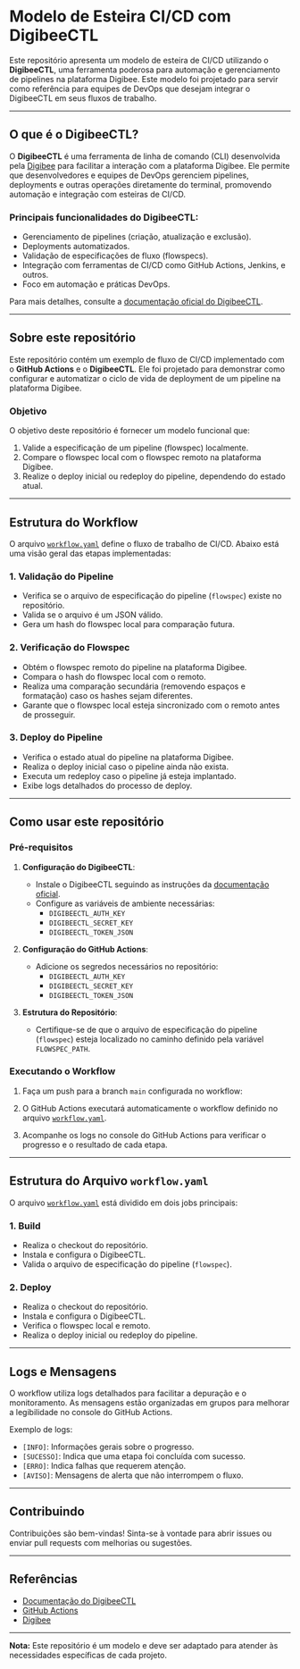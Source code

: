 # Modelo de Esteira CI/CD com DigibeeCTL

Este repositório apresenta um modelo de esteira de CI/CD utilizando o **DigibeeCTL**, uma ferramenta poderosa para automação e gerenciamento de pipelines na plataforma Digibee. Este modelo foi projetado para servir como referência para equipes de DevOps que desejam integrar o DigibeeCTL em seus fluxos de trabalho.

---

## O que é o DigibeeCTL?

O **DigibeeCTL** é uma ferramenta de linha de comando (CLI) desenvolvida pela [Digibee](https://www.digibee.com/) para facilitar a interação com a plataforma Digibee. Ele permite que desenvolvedores e equipes de DevOps gerenciem pipelines, deployments e outras operações diretamente do terminal, promovendo automação e integração com esteiras de CI/CD.

### Principais funcionalidades do DigibeeCTL:

- Gerenciamento de pipelines (criação, atualização e exclusão).
- Deployments automatizados.
- Validação de especificações de fluxo (flowspecs).
- Integração com ferramentas de CI/CD como GitHub Actions, Jenkins, e outros.
- Foco em automação e práticas DevOps.

Para mais detalhes, consulte a [documentação oficial do DigibeeCTL](https://docs.digibee.com/documentation/highlights/digibeectl/getting-started).

---

## Sobre este repositório

Este repositório contém um exemplo de fluxo de CI/CD implementado com o **GitHub Actions** e o **DigibeeCTL**. Ele foi projetado para demonstrar como configurar e automatizar o ciclo de vida de deployment de um pipeline na plataforma Digibee.

### Objetivo

O objetivo deste repositório é fornecer um modelo funcional que:

1. Valide a especificação de um pipeline (flowspec) localmente.
2. Compare o flowspec local com o flowspec remoto na plataforma Digibee.
3. Realize o deploy inicial ou redeploy do pipeline, dependendo do estado atual.

---

## Estrutura do Workflow

O arquivo [`workflow.yaml`](.github/workflows/workflow.yaml) define o fluxo de trabalho de CI/CD. Abaixo está uma visão geral das etapas implementadas:

### 1. **Validação do Pipeline**

- Verifica se o arquivo de especificação do pipeline (`flowspec`) existe no repositório.
- Valida se o arquivo é um JSON válido.
- Gera um hash do flowspec local para comparação futura.

### 2. **Verificação do Flowspec**

- Obtém o flowspec remoto do pipeline na plataforma Digibee.
- Compara o hash do flowspec local com o remoto.
- Realiza uma comparação secundária (removendo espaços e formatação) caso os hashes sejam diferentes.
- Garante que o flowspec local esteja sincronizado com o remoto antes de prosseguir.

### 3. **Deploy do Pipeline**

- Verifica o estado atual do pipeline na plataforma Digibee.
- Realiza o deploy inicial caso o pipeline ainda não exista.
- Executa um redeploy caso o pipeline já esteja implantado.
- Exibe logs detalhados do processo de deploy.

---

## Como usar este repositório

### Pré-requisitos

1. **Configuração do DigibeeCTL**:

   - Instale o DigibeeCTL seguindo as instruções da [documentação oficial](https://docs.digibee.com/documentation/highlights/digibeectl/getting-started).
   - Configure as variáveis de ambiente necessárias:
     - `DIGIBEECTL_AUTH_KEY`
     - `DIGIBEECTL_SECRET_KEY`
     - `DIGIBEECTL_TOKEN_JSON`

2. **Configuração do GitHub Actions**:

   - Adicione os segredos necessários no repositório:
     - `DIGIBEECTL_AUTH_KEY`
     - `DIGIBEECTL_SECRET_KEY`
     - `DIGIBEECTL_TOKEN_JSON`

3. **Estrutura do Repositório**:
   - Certifique-se de que o arquivo de especificação do pipeline (`flowspec`) esteja localizado no caminho definido pela variável `FLOWSPEC_PATH`.

### Executando o Workflow

1. Faça um push para a branch `main` configurada no workflow:

2. O GitHub Actions executará automaticamente o workflow definido no arquivo [`workflow.yaml`](.github/workflows/workflow.yaml).

3. Acompanhe os logs no console do GitHub Actions para verificar o progresso e o resultado de cada etapa.

---

## Estrutura do Arquivo `workflow.yaml`

O arquivo [`workflow.yaml`](.github/workflows/workflow.yaml) está dividido em dois jobs principais:

### **1. Build**

- Realiza o checkout do repositório.
- Instala e configura o DigibeeCTL.
- Valida o arquivo de especificação do pipeline (`flowspec`).

### **2. Deploy**

- Realiza o checkout do repositório.
- Instala e configura o DigibeeCTL.
- Verifica o flowspec local e remoto.
- Realiza o deploy inicial ou redeploy do pipeline.

---

## Logs e Mensagens

O workflow utiliza logs detalhados para facilitar a depuração e o monitoramento. As mensagens estão organizadas em grupos para melhorar a legibilidade no console do GitHub Actions.

Exemplo de logs:

- `[INFO]`: Informações gerais sobre o progresso.
- `[SUCESSO]`: Indica que uma etapa foi concluída com sucesso.
- `[ERRO]`: Indica falhas que requerem atenção.
- `[AVISO]`: Mensagens de alerta que não interrompem o fluxo.

---

## Contribuindo

Contribuições são bem-vindas! Sinta-se à vontade para abrir issues ou enviar pull requests com melhorias ou sugestões.

---

## Referências

- [Documentação do DigibeeCTL](https://docs.digibee.com/documentation/highlights/digibeectl/getting-started)
- [GitHub Actions](https://docs.github.com/en/actions)
- [Digibee](https://www.digibee.com/)

---

**Nota:** Este repositório é um modelo e deve ser adaptado para atender às necessidades específicas de cada projeto.
